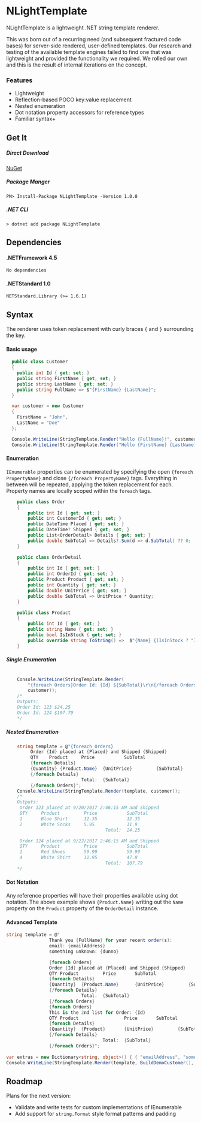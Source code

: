 # NLightTemplate

NLightTemplate is a lightweight .NET string template renderer. 

This was born out of a recurring need (and subsequent fractured code bases) for server-side rendered, user-defined templates.  Our research and testing of the available template engines failed to find one that was lightweight and provided the functionality we required. We rolled our own and this is the result of internal iterations on the concept.  

### Features

 * Lightweight
 * Reflection-based POCO key:value replacement
 * Nested enumeration
 * Dot notation property accessors for reference types
 * Familiar syntax+

## Get It
##### Direct Download
[ NuGet](https://www.nuget.org/packages/NLightTemplate)

##### Package Manger
```PM> Install-Package NLightTemplate -Version 1.0.0```
##### .NET CLI
```> dotnet add package NLightTemplate```
## Dependencies
#### .NETFramework 4.5
	No dependencies

#### .NETStandard 1.0
	NETStandard.Library (>= 1.6.1)


## Syntax
The renderer uses token replacement with curly braces ```{``` and ```}``` surrounding the key.

#### Basic usage
```cs
  public class Customer
  {
    public int Id { get; set; }
    public string FirstName { get; set; }
    public string LastName { get; set; }
    public string FullName => $"{FirstName} {LastName}";
  }
```
```cs
  var customer = new Customer
  {
    FirstName = "John",
    LastName = "Doe"
  };

  Console.WriteLine(StringTemplate.Render("Hello {FullName}!", customer)); //Produces "Hello John Doe!"
  Console.WriteLine(StringTemplate.Render("Hello {FirstName} {LastName}!", customer)); //Produces "Hello John Doe!"
```

#### Enumeration
```IEnumerable``` properties can be enumerated by specifying the open ```{foreach PropertyName}``` and close ```{/foreach PropertyName}``` tags.  Everything in between will be repeated, applying the token replacement for each.  Property names are locally scoped within the ```foreach``` tags.  

```cs
	public class Order
    {
        public int Id { get; set; }
        public int CustomerId { get; set; }
        public DateTime Placed { get; set; }
        public DateTime? Shipped { get; set; }
        public List<OrderDetail> Details { get; set; }
        public double SubTotal => Details?.Sum(d => d.SubTotal) ?? 0;
    }

    public class OrderDetail
    {
        public int Id { get; set; }
        public int OrderId { get; set; }
        public Product Product { get; set; }
        public int Quantity { get; set; }
        public double UnitPrice { get; set; }
        public double SubTotal => UnitPrice * Quantity;
    }

    public class Product
    {
        public int Id { get; set; }
        public string Name { get; set; }
        public bool IsInStock { get; set; }
        public override string ToString() =>  $"{Name} {(IsInStock ? "In Stock" : "Unavailable")}";
    }
```
##### Single Enumeration
```cs

	Console.WriteLine(StringTemplate.Render(
    	"{foreach Orders}Order Id: {Id} ${SubTotal}\r\n{/foreach Orders}", 
        customer));
    /*
    Outputs:
    Order Id: 123 $24.25
    Order Id: 124 $107.79 
    */
```

##### Nested Enumeration
```cs
	string template = @"{foreach Orders}
         Order {Id} placed at {Placed} and Shipped {Shipped}
         QTY	Product		Price           SubTotal
         {foreach Details}
         {Quantity}	{Product.Name}	{UnitPrice}     	{SubTotal}
         {/foreach Details}
			                Total: 	{SubTotal}
         {/foreach Orders}";
    Console.WriteLine(StringTemplate.Render(template, customer));
	/*
    Outputs: 
     Order 123 placed at 9/20/2017 2:46:15 AM and Shipped
     QTY     Product         Price           SubTotal
     1       Blue Shirt      12.35           12.35
     2       White Socks     5.95            11.9
                                     Total:  24.25

     Order 124 placed at 9/22/2017 2:46:15 AM and Shipped
     QTY     Product         Price           SubTotal
     1       Red Shoes       59.99           59.99
     4       White Shirt     11.95           47.8
                                     Total:  107.79
    */
```

#### Dot Notation
Any reference properties will have their properties available using dot notation.
The above example shows ```{Product.Name}``` writing out the ```Name``` property on the ```Product``` property of the ```OrderDetail``` instance.

#### Advanced Template
```cs
string template = @"
				Thank you {FullName} for your recent order(s):
                email: {emailAddress}
                something unknown: {dunno}

                {foreach Orders}
                Order {Id} placed at {Placed} and Shipped {Shipped}
                QTY	Product		    Price       SubTotal
                {foreach Details}
                {Quantity}	{Product.Name}	    {UnitPrice}     	{SubTotal}
                {/foreach Details}
					        Total:  {SubTotal}
                {/foreach Orders}
                {foreach Orders}
                This is the 2nd list for Order: {Id}
                QTY	Product		            Price       SubTotal
                {foreach Details}
                {Quantity}	{Product}	    {UnitPrice}     	{SubTotal}
                {/foreach Details}
					                Total: 	{SubTotal}
                {/foreach Orders}";
                
var extras = new Dictionary<string, object>() { { "emailAddress", "someone@home.com" } };
Console.WriteLine(StringTemplate.Render(template, BuildDemoCustomer(), extras));
```
## Roadmap

Plans for the next version:
* Validate and write tests for custom implementations of IEnumerable
* Add support for ```string.Format``` style format patterns and padding
